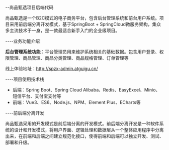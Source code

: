 --尚品甄选项目后端代码

尚品甄选是一个B2C模式的电子商务平台，包含后台管理系统和前台用户系统。项目采用前后端分离开发模式，基于SpringBoot + SpringCloud微服务架构，集众多主流技术于一身，是一款最适合新手入门的企业级项目。

----业务功能介绍

**后台管理系统功能**：平台管理员用来维护系统相关的基础数据。包含用户登录、权限管理、商品管理、商品分类管理、商品规格管理、订单管理等

线上体验地址：http://spzx-admin.atguigu.cn/

----项目使用技术栈

* 后端：Spring Boot、Spring Cloud Alibaba、Redis、EasyExcel、Minio、短信平台、支付宝支付等
* 前端：Vue3、ES6、Node.js、NPM、Element Plus、ECharts等

----前后端分离开发

尚品甄选采用的开发模式是前后端分离的开发模式。前后端分离开发是一种软件系统的设计和开发模式，将用户界面、逻辑处理和数据层从一个整体应用程序中分离出来，在前端和后端之间建立规范化接口，使得前端和后端可以独立开发、测试、部署和升级。
